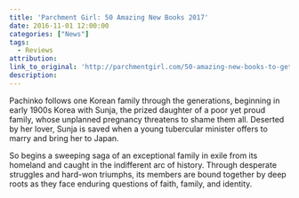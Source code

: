 ```yaml
---
title: 'Parchment Girl: 50 Amazing New Books 2017'
date: 2016-11-01 12:00:00
categories: ["News"]
tags:
  - Reviews
attribution:
link_to_original: 'http://parchmentgirl.com/50-amazing-new-books-to-get-excited-about-this-winter/'
description:
---
```



Pachinko follows one Korean family through the generations, beginning in early 1900s Korea with Sunja, the prized daughter of a poor yet proud family, whose unplanned pregnancy threatens to shame them all. Deserted by her lover, Sunja is saved when a young tubercular minister offers to marry and bring her to Japan.

So begins a sweeping saga of an exceptional family in exile from its homeland and caught in the indifferent arc of history. Through desperate struggles and hard-won triumphs, its members are bound together by deep roots as they face enduring questions of faith, family, and identity.